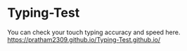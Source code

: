 # Typing-Test
You can check your touch typing accuracy and speed here.
https://pratham2309.github.io/Typing-Test.github.io/
